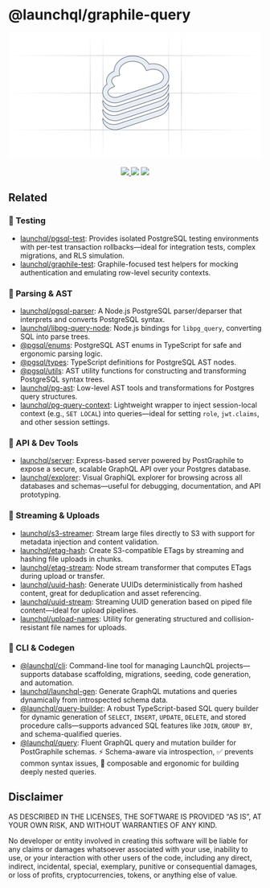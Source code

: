 # @launchql/graphile-query

<p align="center" width="100%">
  <img height="250" src="https://raw.githubusercontent.com/launchql/launchql/refs/heads/main/assets/outline-logo.svg" />
</p>

<p align="center" width="100%">
  <a href="https://github.com/launchql/launchql/actions/workflows/run-tests.yaml">
    <img height="20" src="https://github.com/launchql/launchql/actions/workflows/run-tests.yaml/badge.svg" />
  </a>
   <a href="https://github.com/launchql/launchql/blob/main/LICENSE"><img height="20" src="https://img.shields.io/badge/license-MIT-blue.svg"/></a>
   <a href="https://www.npmjs.com/package/@launchql/graphile-query"><img height="20" src="https://img.shields.io/github/package-json/v/launchql/launchql?filename=packages%2Fgraphile-query%2Fpackage.json"/></a>
</p>

## Related

### 🧪 Testing

* [launchql/pgsql-test](https://github.com/launchql/launchql/tree/main/packages/pgsql-test): Provides isolated PostgreSQL testing environments with per-test transaction rollbacks—ideal for integration tests, complex migrations, and RLS simulation.
* [launchql/graphile-test](https://github.com/launchql/launchql/tree/main/packages/graphile-test): Graphile-focused test helpers for mocking authentication and emulating row-level security contexts.

### 🧠 Parsing & AST

* [launchql/pgsql-parser](https://github.com/launchql/pgsql-parser): A Node.js PostgreSQL parser/deparser that interprets and converts PostgreSQL syntax.
* [launchql/libpg-query-node](https://github.com/launchql/libpg-query-node): Node.js bindings for `libpg_query`, converting SQL into parse trees.
* [@pgsql/enums](https://github.com/launchql/pgsql-parser/tree/main/packages/enums): PostgreSQL AST enums in TypeScript for safe and ergonomic parsing logic.
* [@pgsql/types](https://github.com/launchql/pgsql-parser/tree/main/packages/types): TypeScript definitions for PostgreSQL AST nodes.
* [@pgsql/utils](https://github.com/launchql/pgsql-parser/tree/main/packages/utils): AST utility functions for constructing and transforming PostgreSQL syntax trees.
* [launchql/pg-ast](https://github.com/launchql/launchql/tree/main/packages/pg-ast): Low-level AST tools and transformations for Postgres query structures.
* [launchql/pg-query-context](https://github.com/launchql/launchql/tree/main/packages/pg-query-context): Lightweight wrapper to inject session-local context (e.g., `SET LOCAL`) into queries—ideal for setting `role`, `jwt.claims`, and other session settings.

### 🚀 API & Dev Tools

* [launchql/server](https://github.com/launchql/launchql/tree/main/packages/server): Express-based server powered by PostGraphile to expose a secure, scalable GraphQL API over your Postgres database.
* [launchql/explorer](https://github.com/launchql/launchql/tree/main/packages/explorer): Visual GraphiQL explorer for browsing across all databases and schemas—useful for debugging, documentation, and API prototyping.

### 🔁 Streaming & Uploads

* [launchql/s3-streamer](https://github.com/launchql/launchql/tree/main/packages/s3-streamer): Stream large files directly to S3 with support for metadata injection and content validation.
* [launchql/etag-hash](https://github.com/launchql/launchql/tree/main/packages/etag-hash): Create S3-compatible ETags by streaming and hashing file uploads in chunks.
* [launchql/etag-stream](https://github.com/launchql/launchql/tree/main/packages/etag-stream): Node stream transformer that computes ETags during upload or transfer.
* [launchql/uuid-hash](https://github.com/launchql/launchql/tree/main/packages/uuid-hash): Generate UUIDs deterministically from hashed content, great for deduplication and asset referencing.
* [launchql/uuid-stream](https://github.com/launchql/launchql/tree/main/packages/uuid-stream): Streaming UUID generation based on piped file content—ideal for upload pipelines.
* [launchql/upload-names](https://github.com/launchql/launchql/tree/main/packages/upload-names): Utility for generating structured and collision-resistant file names for uploads.

### 🧰 CLI & Codegen

* [@launchql/cli](https://github.com/launchql/launchql/tree/main/packages/cli): Command-line tool for managing LaunchQL projects—supports database scaffolding, migrations, seeding, code generation, and automation.
* [launchql/launchql-gen](https://github.com/launchql/launchql/tree/main/packages/launchql-gen): Generate GraphQL mutations and queries dynamically from introspected schema data.
* [@launchql/query-builder](https://github.com/launchql/launchql/tree/main/packages/query-builder): A robust TypeScript-based SQL query builder for dynamic generation of `SELECT`, `INSERT`, `UPDATE`, `DELETE`, and stored procedure calls—supports advanced SQL features like `JOIN`, `GROUP BY`, and schema-qualified queries.
* [@launchql/query](https://github.com/launchql/launchql/tree/main/packages/query): Fluent GraphQL query and mutation builder for PostGraphile schemas. ⚡ Schema-aware via introspection, ✅ prevents common syntax issues, 🧩 composable and ergonomic for building deeply nested queries.

## Disclaimer

AS DESCRIBED IN THE LICENSES, THE SOFTWARE IS PROVIDED “AS IS”, AT YOUR OWN RISK, AND WITHOUT WARRANTIES OF ANY KIND.

No developer or entity involved in creating this software will be liable for any claims or damages whatsoever associated with your use, inability to use, or your interaction with other users of the code, including any direct, indirect, incidental, special, exemplary, punitive or consequential damages, or loss of profits, cryptocurrencies, tokens, or anything else of value.

